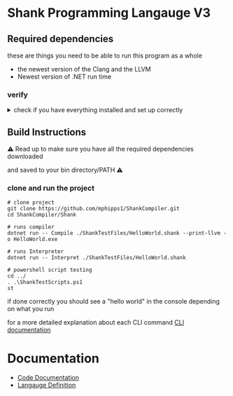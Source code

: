 # Shank Programming Langauge V3

## Required dependencies

these are things you need to be able to run this program as a whole

-  the newest version of the Clang and the LLVM
- Newest version of .NET run time 

### verify
<details>
 <summary>check if you have everything installed and set up correctly</summary>

```sh
clang -v
dotnet --version
```
</details>

## Build Instructions

⚠ Read up to make sure you have all the required dependencies downloaded 

and saved to your bin directory/PATH  ⚠

### clone and run the project
```SH
# clone project
git clone https://github.com/mphipps1/ShankCompiler.git
cd ShankCompiler/Shank

# runs compiler
dotnet run -- Compile ./ShankTestFiles/HelloWorld.shank --print-llvm -o HelloWorld.exe 

# runs Interpreter
dotnet run -- Interpret ./ShankTestFiles/HelloWorld.shank

# powershell script testing
cd ../
. .\ShankTestScripts.ps1
st 
```
if done correctly you should see a "hello world" in the console
depending on what you run

for a more detailed explanation about each CLI command
<a href=https://github.com/mphipps1/ShankCompiler/wiki/Shank-CLI-(Command-Line-Interface)-documentation>CLI documentation</a>


# Documentation

- <a href=https://github.com/mphipps1/ShankCompiler/wiki>Code Documentation</a>
- <a href=https://github.com/mphipps1/ShankCompiler/wiki/Shank-Language-Definition,-V3> Langauge Definition </a>
